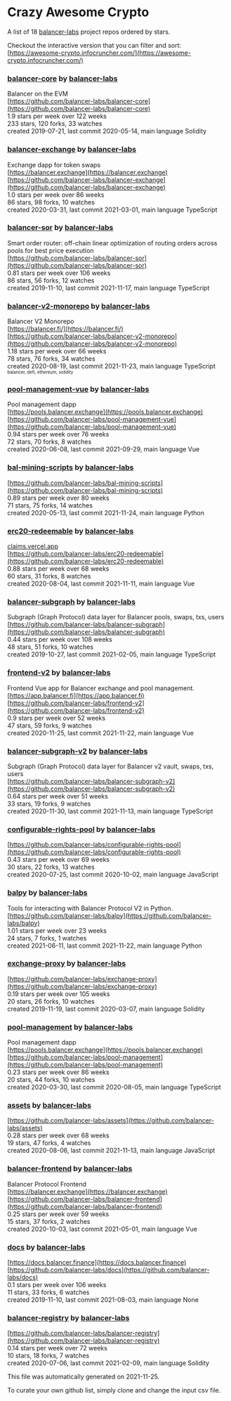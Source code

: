 # Crazy Awesome Crypto
A list of 18 [balancer-labs](https://github.com/balancer-labs) project repos ordered by stars.  

Checkout the interactive version that you can filter and sort: 
[https://awesome-crypto.infocruncher.com/](https://awesome-crypto.infocruncher.com/)  


### [balancer-core](https://github.com/balancer-labs/balancer-core) by [balancer-labs](https://github.com/balancer-labs)  
Balancer on the EVM  
[https://github.com/balancer-labs/balancer-core](https://github.com/balancer-labs/balancer-core)  
1.9 stars per week over 122 weeks  
233 stars, 120 forks, 33 watches  
created 2019-07-21, last commit 2020-05-14, main language Solidity  


### [balancer-exchange](https://github.com/balancer-labs/balancer-exchange) by [balancer-labs](https://github.com/balancer-labs)  
Exchange dapp for token swaps  
[https://balancer.exchange](https://balancer.exchange)  
[https://github.com/balancer-labs/balancer-exchange](https://github.com/balancer-labs/balancer-exchange)  
1.0 stars per week over 86 weeks  
86 stars, 98 forks, 10 watches  
created 2020-03-31, last commit 2021-03-01, main language TypeScript  


### [balancer-sor](https://github.com/balancer-labs/balancer-sor) by [balancer-labs](https://github.com/balancer-labs)  
Smart order router: off-chain linear optimization of routing orders across pools for best price execution  
[https://github.com/balancer-labs/balancer-sor](https://github.com/balancer-labs/balancer-sor)  
0.81 stars per week over 106 weeks  
86 stars, 56 forks, 12 watches  
created 2019-11-10, last commit 2021-11-17, main language TypeScript  


### [balancer-v2-monorepo](https://github.com/balancer-labs/balancer-v2-monorepo) by [balancer-labs](https://github.com/balancer-labs)  
Balancer V2 Monorepo  
[https://balancer.fi/](https://balancer.fi/)  
[https://github.com/balancer-labs/balancer-v2-monorepo](https://github.com/balancer-labs/balancer-v2-monorepo)  
1.18 stars per week over 66 weeks  
78 stars, 76 forks, 34 watches  
created 2020-08-19, last commit 2021-11-23, main language TypeScript  
<sub><sup>balancer, defi, ethereum, solidity</sup></sub>


### [pool-management-vue](https://github.com/balancer-labs/pool-management-vue) by [balancer-labs](https://github.com/balancer-labs)  
Pool management dapp  
[https://pools.balancer.exchange](https://pools.balancer.exchange)  
[https://github.com/balancer-labs/pool-management-vue](https://github.com/balancer-labs/pool-management-vue)  
0.94 stars per week over 76 weeks  
72 stars, 70 forks, 8 watches  
created 2020-06-08, last commit 2021-09-29, main language Vue  


### [bal-mining-scripts](https://github.com/balancer-labs/bal-mining-scripts) by [balancer-labs](https://github.com/balancer-labs)  
  
[https://github.com/balancer-labs/bal-mining-scripts](https://github.com/balancer-labs/bal-mining-scripts)  
0.89 stars per week over 80 weeks  
71 stars, 75 forks, 14 watches  
created 2020-05-13, last commit 2021-11-24, main language Python  


### [erc20-redeemable](https://github.com/balancer-labs/erc20-redeemable) by [balancer-labs](https://github.com/balancer-labs)  
  
[claims.vercel.app](claims.vercel.app)  
[https://github.com/balancer-labs/erc20-redeemable](https://github.com/balancer-labs/erc20-redeemable)  
0.88 stars per week over 68 weeks  
60 stars, 31 forks, 8 watches  
created 2020-08-04, last commit 2021-11-11, main language Vue  


### [balancer-subgraph](https://github.com/balancer-labs/balancer-subgraph) by [balancer-labs](https://github.com/balancer-labs)  
Subgraph (Graph Protocol) data layer for Balancer pools, swaps, txs, users  
[https://github.com/balancer-labs/balancer-subgraph](https://github.com/balancer-labs/balancer-subgraph)  
0.44 stars per week over 108 weeks  
48 stars, 51 forks, 10 watches  
created 2019-10-27, last commit 2021-02-05, main language TypeScript  


### [frontend-v2](https://github.com/balancer-labs/frontend-v2) by [balancer-labs](https://github.com/balancer-labs)  
Frontend Vue app for Balancer exchange and pool management.  
[https://app.balancer.fi](https://app.balancer.fi)  
[https://github.com/balancer-labs/frontend-v2](https://github.com/balancer-labs/frontend-v2)  
0.9 stars per week over 52 weeks  
47 stars, 59 forks, 9 watches  
created 2020-11-25, last commit 2021-11-22, main language Vue  


### [balancer-subgraph-v2](https://github.com/balancer-labs/balancer-subgraph-v2) by [balancer-labs](https://github.com/balancer-labs)  
Subgraph (Graph Protocol) data layer for Balancer v2 vault, swaps, txs, users  
[https://github.com/balancer-labs/balancer-subgraph-v2](https://github.com/balancer-labs/balancer-subgraph-v2)  
0.64 stars per week over 51 weeks  
33 stars, 19 forks, 9 watches  
created 2020-11-30, last commit 2021-11-13, main language TypeScript  


### [configurable-rights-pool](https://github.com/balancer-labs/configurable-rights-pool) by [balancer-labs](https://github.com/balancer-labs)  
  
[https://github.com/balancer-labs/configurable-rights-pool](https://github.com/balancer-labs/configurable-rights-pool)  
0.43 stars per week over 69 weeks  
30 stars, 22 forks, 13 watches  
created 2020-07-25, last commit 2020-10-02, main language JavaScript  


### [balpy](https://github.com/balancer-labs/balpy) by [balancer-labs](https://github.com/balancer-labs)  
Tools for interacting with Balancer Protocol V2 in Python.   
[https://github.com/balancer-labs/balpy](https://github.com/balancer-labs/balpy)  
1.01 stars per week over 23 weeks  
24 stars, 7 forks, 1 watches  
created 2021-06-11, last commit 2021-11-22, main language Python  


### [exchange-proxy](https://github.com/balancer-labs/exchange-proxy) by [balancer-labs](https://github.com/balancer-labs)  
  
[https://github.com/balancer-labs/exchange-proxy](https://github.com/balancer-labs/exchange-proxy)  
0.19 stars per week over 105 weeks  
20 stars, 26 forks, 10 watches  
created 2019-11-19, last commit 2020-03-07, main language Solidity  


### [pool-management](https://github.com/balancer-labs/pool-management) by [balancer-labs](https://github.com/balancer-labs)  
Pool management dapp  
[https://pools.balancer.exchange](https://pools.balancer.exchange)  
[https://github.com/balancer-labs/pool-management](https://github.com/balancer-labs/pool-management)  
0.23 stars per week over 86 weeks  
20 stars, 44 forks, 10 watches  
created 2020-03-30, last commit 2020-08-05, main language TypeScript  


### [assets](https://github.com/balancer-labs/assets) by [balancer-labs](https://github.com/balancer-labs)  
  
[https://github.com/balancer-labs/assets](https://github.com/balancer-labs/assets)  
0.28 stars per week over 68 weeks  
19 stars, 47 forks, 4 watches  
created 2020-08-06, last commit 2021-11-13, main language JavaScript  


### [balancer-frontend](https://github.com/balancer-labs/balancer-frontend) by [balancer-labs](https://github.com/balancer-labs)  
Balancer Protocol Frontend  
[https://balancer.exchange](https://balancer.exchange)  
[https://github.com/balancer-labs/balancer-frontend](https://github.com/balancer-labs/balancer-frontend)  
0.25 stars per week over 59 weeks  
15 stars, 37 forks, 2 watches  
created 2020-10-03, last commit 2021-05-01, main language Vue  


### [docs](https://github.com/balancer-labs/docs) by [balancer-labs](https://github.com/balancer-labs)  
  
[https://docs.balancer.finance](https://docs.balancer.finance)  
[https://github.com/balancer-labs/docs](https://github.com/balancer-labs/docs)  
0.1 stars per week over 106 weeks  
11 stars, 33 forks, 6 watches  
created 2019-11-10, last commit 2021-08-03, main language None  


### [balancer-registry](https://github.com/balancer-labs/balancer-registry) by [balancer-labs](https://github.com/balancer-labs)  
  
[https://github.com/balancer-labs/balancer-registry](https://github.com/balancer-labs/balancer-registry)  
0.14 stars per week over 72 weeks  
10 stars, 18 forks, 7 watches  
created 2020-07-06, last commit 2021-02-09, main language Solidity  


This file was automatically generated on 2021-11-25.  

To curate your own github list, simply clone and change the input csv file.  